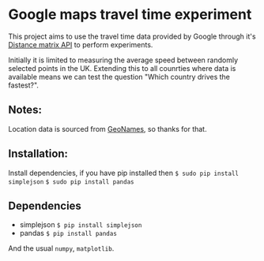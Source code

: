 Google maps travel time experiment
==================================


This project aims to use the travel time data provided by Google through it's
[Distance matrix API](https://developers.google.com/maps/documentation/distancematrix/)
to perform experiments. 

Initially it is limited to measuring the average speed between randomly selected
points in the UK. Extending this to all counrties where data is available means
we can test the question "Which country drives the fastest?".

Notes:
-----
Location data is sourced from [GeoNames](www.geonames.org), so thanks for that.

Installation:
------------
Install dependencies, if you have pip installed then
``$ sudo pip install simplejson``
``$ sudo pip install pandas``


Dependencies
------------
+ simplejson
   ``$ pip install simplejson``
+ pandas
   ``$ pip install pandas``

And the usual `numpy`, `matplotlib`.


